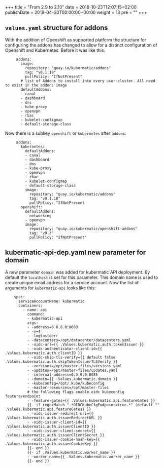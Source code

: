 +++
title = "From 2.9 to 2.10"
date = 2018-10-23T12:07:15+02:00
publishDate = 2019-04-30T00:00:00+00:00
weight = 13
pre = "<b></b>"
+++

## `values.yaml` structure for addons

With the addition of Openshift as supported platform the structure for configuring the addons has
changed to allow for a distinct configuration of Openshift and Kubernetes.
Before it was like this:

```
     addons:
       image:
         repository: "quay.io/kubermatic/addons"
         tag: "v0.1.18"
         pullPolicy: "IfNotPresent"
       # list of Addons to install into every user-cluster. All need to exist in the addons image
       defaultAddons:
       - canal
       - dashboard
       - dns
       - kube-proxy
       - openvpn
       - rbac
       - kubelet-configmap
       - default-storage-class
```

Now there is a subkey `openshift` or `kubernetes` after `addons`:

```
     addons:
       kubernetes:
         defaultAddons:
         - canal
         - dashboard
         - dns
         - kube-proxy
         - openvpn
         - rbac
         - kubelet-configmap
         - default-storage-class
         image:
           repository: "quay.io/kubermatic/addons"
           tag: "v0.1.18"
           pullPolicy: "IfNotPresent
       openshift:
         defaultAddons:
         - networking
         - openvpn
         image:
           repository: "quay.io/kubermatic/openshift-addons"
           tag: "v0.3"
           pullPolicy: "IfNotPresent"
```

## kubermatic-api-dep.yaml new parameter for domain
A new parameter `domain` was added for kubermatic API deployment.
By default the `localhost` is set for this parameter. This domain name is used to create unique email address for a
service account.
Now the list of arguments for `kubermatic-api` looks like this:

```
    spec:
      serviceAccountName: kubermatic
      containers:
        - name: api
          command:
          - kubermatic-api
          args:
          - -address=0.0.0.0:8080
          - -v=4
          - -logtostderr
          - -datacenters=/opt/datacenter/datacenters.yaml
          - -oidc-url={{ .Values.kubermatic.auth.tokenIssuer }}
          - -oidc-authenticator-client-id={{ .Values.kubermatic.auth.clientID }}
          - -oidc-skip-tls-verify={{ default false .Values.kubermatic.auth.skipTokenIssuerTLSVerify }}
          - -versions=/opt/master-files/versions.yaml
          - -updates=/opt/master-files/updates.yaml
          - -internal-address=0.0.0.0:8085
          - -domain={{ .Values.kubermatic.domain }}
          - -kubeconfig=/opt/.kube/kubeconfig
          - -master-resources=/opt/master-files
          # the following flags enable oidc kubeconfig feature/endpoint
          - -feature-gates={{ .Values.kubermatic.api.featureGates }}
          {{- if regexMatch ".*OIDCKubeCfgEndpoint=true.*" (default "" .Values.kubermatic.api.featureGates) }}
          - -oidc-issuer-redirect-uri={{ .Values.kubermatic.auth.issuerRedirectURL }}
          - -oidc-issuer-client-id={{ .Values.kubermatic.auth.issuerClientID }}
          - -oidc-issuer-client-secret={{ .Values.kubermatic.auth.issuerClientSecret }}
          - -oidc-issuer-cookie-hash-key={{ .Values.kubermatic.auth.issuerCookieKey }}
          {{- end }}
          {{- if .Values.kubermatic.worker_name }}
          - -worker-name={{ .Values.kubermatic.worker_name }}
          {{- end }}

```
